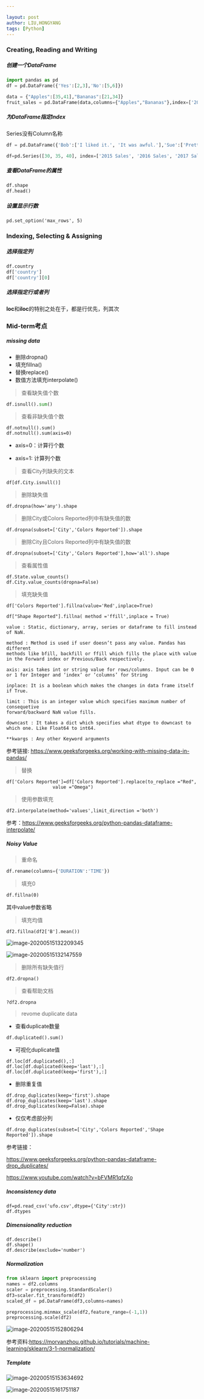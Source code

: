 ```yaml
---

layout: post
author: LIU,HONGYANG
tags: [Python]
---
```




### Creating, Reading and Writing



##### 创建一个DataFrame



```python
import pandas as pd
df = pd.DataFrame({'Yes':[2,3],'No':[5,6]})
```



```python
data = {"Apples":[35,41],"Bananas":[21,34]}
fruit_sales = pd.DataFrame(data,columns={"Apples","Bananas"},index=['2017 Sales','2018 Sales'])
```



##### 为DataFrame指定Index



Series没有Column名称

```python
df = pd.DataFrame({'Bob':['I liked it.', 'It was awful.'],'Sue':['Pretty good.', 'Bland.']},index=['Product A','Product B'])
```



```python
df=pd.Series([30, 35, 40], index=['2015 Sales', '2016 Sales', '2017 Sales'], name='Product A')
```



##### 查看DataFrame的属性



```python
df.shape
df.head()
```



##### 设置显示行数



```
pd.set_option('max_rows', 5)
```





### Indexing, Selecting & Assigning



##### 选择指定列



```python
df.country
df['country']
df['country'][0]
```



##### 选择指定行或者列

**loc**和**iloc**的特别之处在于，都是行优先，列其次





### Mid-term考点



##### missing data



- 删除dropna()
- 填充fillna()
- 替换replace()
- 数值方法填充interpolate()



>  查看缺失值个数

```python
df.isnull().sum()
```



>  查看非缺失值个数

```
df.notnull().sum()
df.notnull().sum(axis=0)
```

- axis=0：计算行个数

- axis=1:   计算列个数



> 查看City列缺失的文本

```
df[df.City.isnull()]
```



>  删除缺失值

```
df.dropna(how='any').shape
```



> 删除City或Colors Reported列中有缺失值的数

```
df.dropna(subset=['City','Colors Reported']).shape
```



>  删除City且Colors Reported列中有缺失值的数

```
df.dropna(subset=['City','Colors Reported'],how='all').shape
```



> 查看属性值

```
df.State.value_counts()
df.City.value_counts(dropna=False)
```



> 填充缺失值

```
df['Colors Reported'].fillna(value='Red',inplace=True)
```

```
df["Shape Reported"].fillna( method ='ffill',inplace = True) 
```



```
value : Static, dictionary, array, series or dataframe to fill instead of NaN.

method : Method is used if user doesn’t pass any value. Pandas has different 
methods like bfill, backfill or ffill which fills the place with value in the Forward index or Previous/Back respectively.

axis: axis takes int or string value for rows/columns. Input can be 0 or 1 for Integer and ‘index’ or ‘columns’ for String

inplace: It is a boolean which makes the changes in data frame itself if True.

limit : This is an integer value which specifies maximum number of consequetive 
forward/backward NaN value fills.

downcast : It takes a dict which specifies what dtype to downcast to which one. Like Float64 to int64.

**kwargs : Any other Keyword arguments
```



参考链接: https://www.geeksforgeeks.org/working-with-missing-data-in-pandas/



> 替换

```
df['Colors Reported']=df['Colors Reported'].replace(to_replace ="Red", 
                 value ="Omega")

```



> 使用参数填充

```
df2.interpolate(method='values',limit_direction ='both')
```



参考：https://www.geeksforgeeks.org/python-pandas-dataframe-interpolate/



##### Noisy Value



>  重命名



```python
df.rename(columns={'DURATION':'TIME'})
```



> 填充0



```
df.fillna(0)
```

其中value参数省略



> 填充均值



```
df2.fillna(df2['B'].mean())
```





![image-20200515132209345](https://tva1.sinaimg.cn/large/007S8ZIlgy1get2ewhx8kj309c0ao74l.jpg)





![image-20200515132147559](https://tva1.sinaimg.cn/large/007S8ZIlgy1get2enmf1fj30la0aumxw.jpg)



> 删除所有缺失值行



```
df2.dropna()
```



> 查看帮助文档



```
?df2.dropna
```



> revome duplicate data



- 查看duplicate数量

  

```
df.duplicated().sum()
```



- 可视化duplicate值

```
df.loc[df.duplicated(),:]
df.loc[df.duplicated(keep='last'),:]
df.loc[df.duplicated(keep='first'),:]
```



- 删除重复值



```
df.drop_duplicates(keep='first').shape
df.drop_duplicates(keep='last').shape
df.drop_duplicates(keep=False).shape
```



- 仅仅考虑部分列

````
df.drop_duplicates(subset=['City','Colors Reported','Shape Reported']).shape
````





参考链接：

https://www.geeksforgeeks.org/python-pandas-dataframe-drop_duplicates/

https://www.youtube.com/watch?v=bFVMR1qfzXo



##### Inconsistency data



```
df=pd.read_csv('ufo.csv',dtype={'City':str})
df.dtypes
```





##### Dimensionality reduction



```
df.describe()
df.shape()
df.describe(exclude='number')
```





##### Normalization



 ```python
from sklearn import preprocessing
names = df2.columns
scaler = preprocessing.StandardScaler()
df3=scaler.fit_transform(df2)
scaled_df = pd.DataFrame(df3,columns=names)
 ```





```python
preprocessing.minmax_scale(df2,feature_range=(-1,1))
preprocessing.scale(df2)
```



![image-20200515152806294](https://tva1.sinaimg.cn/large/007S8ZIlgy1get61z2b6hj30q40r241n.jpg)



参考资料:https://morvanzhou.github.io/tutorials/machine-learning/sklearn/3-1-normalization/





##### Template



![image-20200515153634692](https://tva1.sinaimg.cn/large/007S8ZIlgy1get6as6y2yj316s0agaib.jpg)



![image-20200515161751187](https://tva1.sinaimg.cn/large/007S8ZIlgy1get7hps0o7j31100csjvv.jpg)